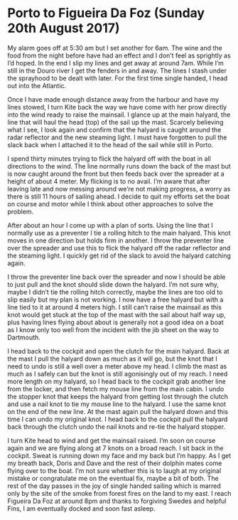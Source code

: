 
# Porto to Figueira Da Foz (Sunday 20th August 2017) #

My alarm goes off at 5:30 am but I set another for 6am. The wine and the food from the night before have had an effect and I don’t feel as sprightly as I’d hoped. In the end I slip my lines and get away at around 7am. While I’m still in the Douro river I get the fenders in and away. The lines I stash under the sprayhood to be dealt with later. For the first time single handed, I head out into the Atlantic.

Once I have made enough distance away from the harbour and have my lines stowed, I turn Kite back the way we have come with her prow directly into the wind ready to raise the mainsail. I glance up at the main halyard, the line that will haul the head (top) of the sail up the mast. Scarcely believing what I see, I look again and confirm that the halyard is caught around the radar reflector and the new steaming light. I must have forgotten to pull the slack back when I attached it to the head of the sail while still in Porto.

I spend thirty minutes trying to flick the halyard off with the boat in all directions to the wind. The line normally runs down the back of the mast but is now caught around the front but then feeds back over the spreader at a height of about 4 meter. My flicking is to no avail. I’m aware that after leaving late and now messing around we’re not making progress, a worry as there is still 11 hours of sailing ahead. I decide to quit my efforts set the boat on course and motor while I think about other approaches to solve the problem.

After about an hour I come up with a plan of sorts. Using the line that I normally use as a preventer I tie a rolling hitch to the main halyard. This knot moves in one direction but holds firm in another. I throw the preventer line over the spreader and use this to flick the halyard off the radar reflector and the steaming light. I quickly get rid of the slack to avoid the halyard catching again.

I throw the preventer line back over the spreader and now I should be able to just pull and the knot should slide down the halyard. I’m not sure why, maybe I didn’t tie the rolling hitch correctly, maybe the lines are too old to slip easily but my plan is not working. I now have a free halyard but with a line tied to it at around 4 meters high. I still can’t raise the mainsail as this knot would get stuck at the top of the mast with the sail about half way up, plus having lines flying about about is generally not a good idea on a boat as I know only too well from the incident with the jib sheet on the way to Dartmouth.

I head back to the cockpit and open the clutch for the main halyard. Back at the mast I pull the halyard down as much as it will go, but the knot that I need to undo is still a well over a meter above my head. I climb the mast as much as I safely can but the knot is still agonisingly out of my reach. I need more length on my halyard, so I head back to the cockpit grab another line from the locker, and then fetch my mouse line from the main cabin. I undo the stopper knot that keeps the halyard from getting lost through the clutch and use a nail knot to tie my mouse line to the halyard. I use the same knot on the end of the new line. At the mast again pull the halyard down and this time I can undo my original knot. I head back to the cockpit pull the halyard back through the clutch undo the nail knots and re-tie the halyard stopper.

I turn Kite head to wind and get the mainsail raised. I’m soon on course again and we are flying along at 7 knots on a broad reach. I sit back in the cockpit. Sweat is running down my face and my back but I’m happy. As I get my breath back, Doris and Dave and the rest of their dolphin mates come flying over to the boat. I’m not sure whether this is to laugh at my original mistake or congratulate me on the eventual fix, maybe a bit of both. The rest of the day passes in the joy of single handed sailing which is marred only by the site of the smoke from forest fires on the land to my east. I reach Figueira Da Foz at around 8pm and thanks to forgiving Swedes and helpful Fins, I am eventually docked and soon fast asleep.
